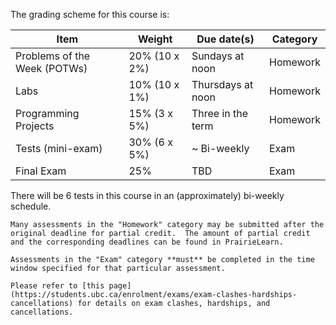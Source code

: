 The grading scheme for this course is:

| Item                 | Weight          | Due date(s)       |  Category
|----------------------|-----------------|-------------------|------------|
| Problems of the Week (POTWs) | 20% (10 x 2%) | Sundays at noon   | Homework |
| Labs                 | 10% (10 x 1%)  | Thursdays at noon   | Homework |
| Programming Projects | 15% (3 x 5%)    | Three in the term | Homework |
| Tests (mini-exam)     | 30% (6 x 5%)    | \~ Bi-weekly      | Exam |
| Final Exam           | 25%             | TBD               | Exam |

There will be 6 tests in this course in an (approximately) bi-weekly schedule.
<!-- For each of the tests, there will be a bonus test exactly one week later and the better score of the Test-Bonus Test pair will be taken. -->

```{attention}
Many assessments in the "Homework" category may be submitted after the original deadline for partial credit.  The amount of partial credit and the corresponding deadlines can be found in PrairieLearn.

Assessments in the "Exam" category **must** be completed in the time window specified for that particular assessment.
```

```{note}
Please refer to [this page](https://students.ubc.ca/enrolment/exams/exam-clashes-hardships-cancellations) for details on exam clashes, hardships, and cancellations.
```
